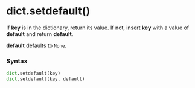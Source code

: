 # dict.setdefault()

If **key** is in the dictionary, return its value. If not, insert **key** with a value of **default** and return **default**.

**default** defaults to `None`.

### Syntax

```python
dict.setdefault(key)
dict.setdefault(key, default)
```